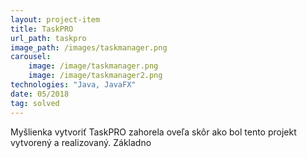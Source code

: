 ```yaml
---
layout: project-item
title: TaskPRO
url_path: taskpro
image_path: /images/taskmanager.png
carousel: 
    image: /image/taskmanager.png
    image: /image/taskmanager2.png
technologies: "Java, JavaFX" 
date: 05/2018
tag: solved
---
```


Myšlienka vytvoriť TaskPRO zahorela oveľa skôr ako bol tento projekt vytvorený a realizovaný. Základno


